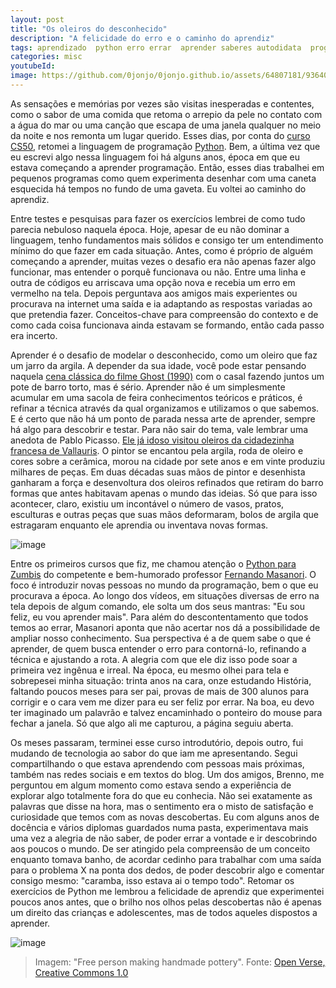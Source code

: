 ```yaml
---
layout: post
title: "Os oleiros do desconhecido"
description: "A felicidade do erro e o caminho do aprendiz"
tags: aprendizado  python erro errar  aprender saberes autodidata  programming
categories: misc
youtubeId:
image: https://github.com/0jonjo/0jonjo.github.io/assets/64807181/9364065b-f8c8-489c-a2e3-55bff1acd8c1
---
```


As sensações e memórias por vezes são visitas inesperadas e contentes, como o sabor de uma comida que retoma o arrepio da pele no contato com a água do mar ou uma canção que escapa de uma janela qualquer no meio da noite e nos remonta um lugar querido. Esses dias, por conta do [curso CS50](https://cs50.harvard.edu/college/2023/spring/), retomei a linguagem de programação [Python](https://python.org.br/). Bem, a última vez que eu escrevi algo nessa linguagem foi há alguns anos, época em que eu estava começando a aprender programação. Então, esses dias trabalhei em pequenos programas como quem experimenta desenhar com uma caneta esquecida há tempos no fundo de uma gaveta. Eu voltei ao caminho do aprendiz.

Entre testes e pesquisas para fazer os exercícios lembrei de como tudo parecia nebuloso naquela época. Hoje, apesar de eu não dominar a linguagem, tenho fundamentos mais sólidos e consigo ter um entendimento mínimo do que fazer em cada situação. Antes, como é próprio de alguém começando a aprender, muitas vezes o desafio era não apenas fazer algo funcionar, mas entender o porquê funcionava ou não. Entre uma linha e outra de códigos eu arriscava uma opção nova e recebia um erro em vermelho na tela. Depois perguntava aos amigos mais experientes ou procurava na internet uma saída e ia adaptando as respostas variadas ao que pretendia fazer. Conceitos-chave para compreensão do contexto e de como cada coisa funcionava ainda estavam se formando, então cada passo era incerto.

Aprender é o desafio de modelar o desconhecido, como um oleiro que faz um jarro da argila. A depender da sua idade, você pode estar pensando naquela [cena clássica do filme Ghost (1990)](https://www.youtube.com/watch?v=zG5xlakL7kI) com o casal fazendo juntos um pote de barro torto, mas é sério. Aprender não é um simplesmente acumular em uma sacola de feira conhecimentos teóricos e práticos, é refinar a técnica através da qual organizamos e utilizamos o que sabemos. E é certo que não há um ponto de parada nessa arte de aprender, sempre há algo para descobrir e testar. Para não sair do tema, vale lembrar uma anedota de Pablo Picasso. [Ele já idoso visitou oleiros da cidadezinha francesa de Vallauris](https://noticias.uol.com.br/ultimas-noticias/rfi/2023/05/19/museu-do-sul-da-franca-destaca-trabalho-em-ceramica-de-picasso.htm). O pintor se encantou pela argila, roda de oleiro e cores sobre a cerâmica, morou na cidade por sete anos e em vinte produziu milhares de peças. Em duas décadas suas mãos de pintor e desenhista ganharam a força e desenvoltura dos oleiros refinados que retiram do barro formas que antes habitavam apenas o mundo das ideias. Só que para isso acontecer, claro, existiu um incontável o número de vasos, pratos, esculturas e outras peças que suas mãos deformaram, bolos de argila que estragaram enquanto ele aprendia ou inventava novas formas.

![image](https://github.com/0jonjo/0jonjo.github.io/assets/64807181/e2e238eb-f3f4-4828-85a3-48d87f226482)

Entre os primeiros cursos que fiz, me chamou atenção o [Python para Zumbis](https://www.youtube.com/watch?v=YO58tXerKDc&list=PLUukMN0DTKCtbzhbYe2jdF4cr8MOWClXc) do competente e bem-humorado professor [Fernando Masanori](https://twitter.com/fmasanori). O foco é introduzir novas pessoas no mundo da programação, bem o que eu procurava a época. Ao longo dos vídeos, em situações diversas de erro na tela depois de algum comando, ele solta um dos seus mantras: "Eu sou feliz, eu vou aprender mais". Para além do descontentamento que todos temos ao errar, Masanori aponta que não acertar nos dá a possibilidade de ampliar nosso conhecimento. Sua perspectiva é a de quem sabe o que é aprender, de quem busca entender o erro para contorná-lo, refinando a técnica e ajustando a rota. A alegria com que ele diz isso pode soar a primeira vez ingênua e irreal. Na época, eu mesmo olhei para tela e sobrepesei minha situação: trinta anos na cara, onze estudando História, faltando poucos meses para ser pai, provas de mais de 300 alunos para corrigir e o cara vem me dizer para eu ser feliz por errar. Na boa, eu devo ter imaginado um palavrão e talvez encaminhado o ponteiro do mouse para fechar a janela. Só que algo ali me capturou, a página seguiu aberta.

Os meses passaram, terminei esse curso introdutório, depois outro, fui mudando de tecnologia ao sabor do que iam me apresentando. Segui compartilhando o que estava aprendendo com pessoas mais próximas, também nas redes sociais e em textos do blog. Um dos amigos, Brenno, me perguntou em algum momento como estava sendo a experiência de explorar algo totalmente fora do que eu conhecia. Não sei exatamente as palavras que disse na hora, mas o sentimento era o misto de satisfação e curiosidade que temos com as novas descobertas. Eu com alguns anos de docência e vários diplomas guardados numa pasta, experimentava mais uma vez a alegria de não saber, de poder errar a vontade e ir descobrindo aos poucos o mundo. De ser atingido pela compreensão de um conceito enquanto tomava banho, de acordar cedinho para trabalhar com uma saída para o problema X na ponta dos dedos, de poder descobrir algo e comentar consigo mesmo: "caramba, isso estava ai o tempo todo". Retomar os exercícios de Python me lembrou a felicidade de aprendiz que experimentei poucos anos antes, que o brilho nos olhos pelas descobertas não é apenas um direito das crianças e adolescentes, mas de todos aqueles dispostos a aprender.

![image](https://github.com/0jonjo/0jonjo.github.io/assets/64807181/9364065b-f8c8-489c-a2e3-55bff1acd8c1)
>Imagem: "Free person making handmade pottery". Fonte: [Open Verse, Creative Commons 1.0](https://www.rawpixel.com/image/5927428/photo-image-public-domain-art-free)
